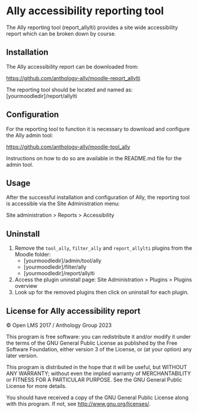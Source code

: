# Ally accessibility reporting tool

The Ally reporting tool (report_allylti) provides a site wide accessibility report which can be broken down by course.

## Installation

The Ally accessibility report can be downloaded from:
 
https://github.com/anthology-ally/moodle-report_allylti

The reporting tool should be located and named as:
 [yourmoodledir]/report/allylti
 
## Configuration

For the reporting tool to function it is necessary to download and configure the Ally admin tool:

https://github.com/anthology-ally/moodle-tool_ally

Instructions on how to do so are available in the README.md file for the admin tool.

## Usage

After the successful installation and configuration of Ally, the reporting tool is accessible via the Site
Administration menu:

Site administration > Reports > Accessibility

## Uninstall
1. Remove the `tool_ally`, `filter_ally` and `report_allylti` plugins from the Moodle folder:
   * [yourmoodledir]/admin/tool/ally
   * [yourmoodledir]/filter/ally
   * [yourmoodledir]/report/allylti
2. Access the plugin uninstall page: Site Administration > Plugins > Plugins overview
3. Look up for the removed plugins then click on uninstall for each plugin. 

## License for Ally accessibility report

© Open LMS 2017 / Anthology Group 2023

This program is free software: you can redistribute it and/or modify it under
the terms of the GNU General Public License as published by the Free Software
Foundation, either version 3 of the License, or (at your option) any later
version.

This program is distributed in the hope that it will be useful, but WITHOUT ANY
WARRANTY; without even the implied warranty of MERCHANTABILITY or FITNESS FOR A
PARTICULAR PURPOSE.  See the GNU General Public License for more details.

You should have received a copy of the GNU General Public License along with
this program.  If not, see <http://www.gnu.org/licenses/>.
